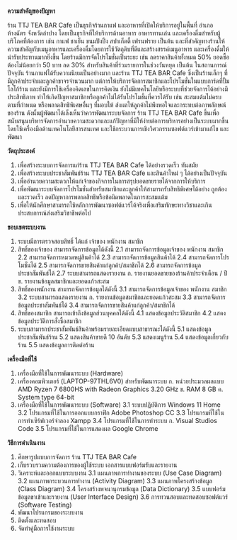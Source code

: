**ความสำคัญของปัญหา**

  ร้าน TTJ TEA BAR Cafe เป็นธุรกิจร้านกาแฟ และอาหารที่เปิดให้บริการอยู่ในพื้นที่ อำเภอ  ห้างฉัตร จังหวัดลำปาง โดยเป็นธุรกิจที่ให้บริการด้านอาหาร อาหารทานเล่น และเครื่องดื่มสำหรับผู้บริโภคที่ต้องการ เช่น กาแฟ ชาเย็น ขนมปังปิ้ง สปาเก็ตตี้ เฟรนฟราย  เป็นต้น และที่สำคัญทางร้านให้ความสำคัญกับเมนูอาหารและเครื่องดื่มโดยการใช้วัตถุดิบที่ดีและสร้างสรรค์เมนูอาหาร และเครื่องดื่มให้น่ารับประทานมากยิ่งขึ้น โดยร้านมีการจัดโปรโมชั่นเป็นระยะ เช่น ลดราคาสินค้าทั้งหมด 50% ยอดซื้อต้องไม่น้อยกว่า 50 บาท ลด 30% สำหรับสินค้าที่ร่วมรายการในช่วงวันหยุด เป็นต้น 
ในสถานการณ์ปัจจุบัน ร้านกาแฟได้รับความนิยมเป็นอย่างมาก และร้าน TTJ TEA BAR Cafe  ซึ่งเป็นร้านเล็กๆ ที่มีลูกค้าประจำและลูกค้าขาจรจำนวนมาก แต่การให้บริการจัดการสมาชิกและโปรโมชั่นในแบบการ์ดที่ปั้มโลโก้ร้าน และยังมีการใช้เครื่องคิดเลขในการคิดเงิน ยังไม่มีเทคโนโลยีหรือระบบที่ช่วยจัดการได้อย่างมีประสิทธิภาพ ทำให้เกิดปัญหาสมาชิกหรือลูกค้าไม่ได้รับโปรโมชั่นที่ควรได้รับ เช่น สะสมแต้มไม่ครบตามที่กำหนด หรือพลาดสิทธิพิเศษอื่นๆ ที่มอบให้ ส่งผลให้ลูกค้าไม่พึงพอใจและกระทบต่อภาพลักษณ์ของร้าน
ดังนั้นผู้พัฒนาได้เล็งเห็นว่าควรพัฒนาระบบจัดการ ร้าน TTJ TEA BAR Cafe ขึ้นเพื่อสนับสนุนบริหารจัดการอำนวยความสะดวกและแก้ปัญหาที่มีให้ง่ายต่อการบริหารอย่างเป็นระบบมากขึ้น โดยใช้เครื่องมือด้านเทคโนโลยีสารสนเทศ และใช้กระบวนการเชิงวิศวกรรมซอฟต์แวร์เข้ามาแก้ไข         และพัฒนา

**วัตถุประสงค์**

1. เพื่อสร้างระบบการจัดการแก่ร้าน TTJ TEA BAR Cafe ได้อย่างรวดเร็ว ทันสมัย
2. เพื่อสร้างระบบประชาสัมพันธ์ร้าน TTJ TEA BAR Cafe และสินค้าใหม่ ๆ ได้อย่างเป็นปัจจุบัน
3. เพื่ออำนวยความสะดวกให้แก่เจ้าของกิจการในการสรุปยอดขายรายได้จากการให้บริการ
4. เพื่อพัฒนาระบบจัดการโปรโมชั่นสำหรับสมาชิกและลูกค้าให้สามารถรับสิทธิพิเศษได้อย่าง ถูกต้องและรวดเร็ว ลดปัญหาการพลาดสิทธิหรือข้อผิดพลาดในการสะสมแต้ม
5. เพื่อให้นักศึกษาสามารถใช้หลักการพัฒนาซอฟต์แวร์ได้จริงเพื่อเสริมทักษะทางวิชาและเกินประสบการณ์ส่งเสริมวิชาชีพต่อไป

**ขอบเขตระบบงาน**

1. ระบบมีการตรวจสอบสิทธิ์ ได้แก่ เจ้าของ พนักงาน สมาชิก
2. สิทธิ์ของเจ้าของ สามารถจัดการข้อมูลได้ดังนี้
   2.1 สามารถจัดการข้อมูลเจ้าของ พนักงาน สมาชิก
   2.2 สามารถจัดการหมวดหมู่สินค้าได้
   2.3 สามารถจัดการข้อมูลสินค้าได้
   2.4 สามารถจัดการโปรโมชั่นได้
   2.5 สามารถจัดการขายสินค้าแก่ลูกค้า/สมาชิกได้
   2.6 สามารถจัดการข้อมูลประชาสัมพันธ์ได้
   2.7 ระบบสามารถแสดงรายงาน
       ก. รายงานยอดขายของร้านค้าประจำเดือน / ปี
       ข. รายงานข้อมูลสมาชิกและยอดแก้วสะสม
3. สิทธิ์ของพนักงาน สามารถจัดการข้อมูลได้ดังนี้
   3.1 สามารถจัดการข้อมูลเจ้าของ พนักงาน สมาชิก
   3.2 ระบบสามารถแสดงรายงาน
       ก. รายงานข้อมูลสมาชิกและยอดแก้วสะสม
   3.3 สามารถจัดการข้อมูลประชาสัมพันธ์ได้
   3.4 สามารถจัดการขายสินค้าแก่ลูกค้า/สมาชิกได้
4. สิทธิ์ของสมาชิก สามารถเข้าถึงข้อมูลส่วนบุคคลได้ดังนี้
   4.1 แสดงข้อมูลประวัติสมาชิก
   4.2 แสดงข้อมูลประวัติการสั่งซื้อสมาชิก
5. ระบบสามารถประชาสัมพันธ์สินค้าพร้อมรายละเอียดแบบสาธารณะได้ดังนี้
   5.1 แสดงข้อมูลประชาสัมพันธ์ร้าน
   5.2 แสดงสินค้าขายดี 10 อันดับ
   5.3 แสดงเมนูร้าน
   5.4 แสดงข้อมูลเกี่ยวกับร้าน
   5.5 แสดงข้อมูลการติดต่อร้าน

**เครื่องมือที่ใช้**

1. เครื่องมือที่ใช้ในการพัฒนาระบบ (Hardware)
2. เครื่องคอมพิวเตอร์ (LAPTOP-97THL6V0) สำหรับพัฒนาระบบ
    ก. หน่วยประมวลผลแบบ AMD Ryzen 7 6800HS with Radeon Graphics 3.20 GHz
    ข. RAM 8 GB
    ค. System type 64-bit
3. เครื่องมือที่ใช้ในการพัฒนาระบบ (Software)
   3.1 ระบบปฏิบัติการ Windows 11 Home
   3.2 โปรแกรมที่ใช้ในการออกแบบกราฟิก Adobe Photoshop CC
   3.3 โปรแกรมที่ใช้ในการทำเซิร์ฟเวอร์จำลอง Xampp
   3.4 โปรแกรมที่ใช้ในการทำระบบ
        ก. Visual Studios Code
   3.5 โปรแกรมที่ใช้ในการแสดงผล Google Chrome

**วิธีการดำเนินงาน**

1. ศึกษารูปแบบการจัดการ ร้าน  TTJ TEA BAR Cafe
2. เก็บรวบรวมความต้องการของผู้ใช้ระบบ เอกสารแบบฟอร์มรับและรายงาน
3. วิเคราะห์และออกแบบระบบงาน
   3.1 แผนภาพการทำงานของระบบ (Use Case Diagram)
   3.2 แผนภาพกระบวนการทำงาน (Activity Diagram)
   3.3 แผนภาพโครงสร้างข้อมูล (Class Diagram)
   3.4 โครงสร้างพจนานุกรมข้อมูล (Data Dictionary)
   3.5 แบบฟอร์มข้อมูลขาเข้าและรายงาน (User Interface Design)
   3.6 การทวนสอบและทดสอบซอฟต์แวร์ (Software Testing)
4. พัฒนาโปรแกรมของระบบงาน
5. ติดตั้งและทดสอบ
6. จัดทำคู่มือการใช้งานระบบ
 
